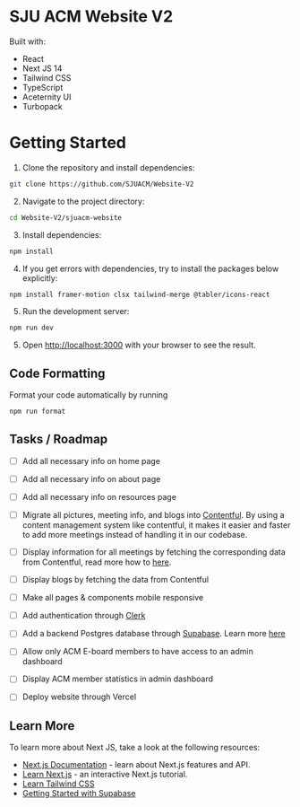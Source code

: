 # SJU ACM Website V2
Built with:
- React 
- Next JS 14
- Tailwind CSS
- TypeScript
- Aceternity UI
- Turbopack

# Getting Started

1. Clone the repository and install dependencies:
```bash
git clone https://github.com/SJUACM/Website-V2
```

2. Navigate to the project directory:
```bash
cd Website-V2/sjuacm-website
```

3. Install dependencies:
```bash
npm install
```

4. If you get errors with dependencies, try to install the packages below explicitly:
```bash
npm install framer-motion clsx tailwind-merge @tabler/icons-react
```

5. Run the development server:
```bash
npm run dev
```

5. Open [http://localhost:3000](http://localhost:3000) with your browser to see the result.


## Code Formatting

Format your code automatically by running 
```bash
npm run format
```

## Tasks / Roadmap 
- [ ] Add all necessary info on home page
- [ ] Add all necessary info on about page
- [ ] Add all necessary info on resources page
- [ ] Migrate all pictures, meeting info, and blogs into [Contentful](https://www.contentful.com/).
      By using a content management system like contentful, it makes it easier and faster to add more meetings instead of handling it in our codebase. 
- [ ] Display information for all meetings by fetching the corresponding data from Contentful, read more how to [here](https://www.contentful.com/developers/docs/concepts/apis/).
- [ ] Display blogs by fetching the data from Contentful
- [ ] Make all pages & components mobile responsive
- [ ] Add authentication through [Clerk]([https://clerk.com/docs/quickstarts/nextjs](https://clerk.com/docs/qui))
- [ ] Add a backend Postgres database through [Supabase](https://supabase.com/docs/guides/database/overview). Learn more [here](https://supabase.com/docs/guides/getting-started/quickstarts/nextjs)
- [ ] Allow only ACM E-board members to have access to an admin dashboard
- [ ] Display ACM member statistics in admin dashboard  
- [ ] Deploy website through Vercel
   


## Learn More

To learn more about Next JS, take a look at the following resources:

- [Next.js Documentation](https://nextjs.org/docs) - learn about Next.js features and API.
- [Learn Next.js](https://nextjs.org/learn) - an interactive Next.js tutorial.
- [Learn Tailwind CSS](https://tailwindcss.com/docs/installation)
- [Getting Started with Supabase](https://www.youtube.com/watch?v=WdA6b0jPNv4)

